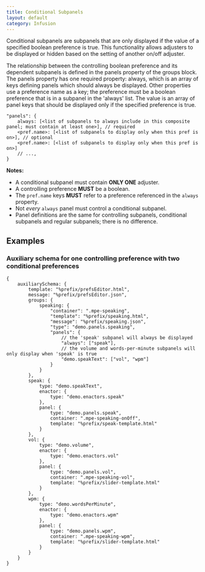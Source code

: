 ```yaml
---
title: Conditional Subpanels
layout: default
category: Infusion
---
```


Conditional subpanels are subpanels that are only displayed if the value of a specified boolean preference is true. This functionality allows adjusters to be displayed or hidden based on the setting of another on/off adjuster.

The relationship between the controlling boolean preference and its dependent subpanels is defined in the panels property of the groups block. The panels property has one required property: always, which is an array of keys defining panels which should always be displayed. Other properties use a preference name as a key; the preference must be a boolean preference that is in a subpanel in the 'always' list. The value is an array of panel keys that should be displayed only if the specified preference is true.

```snippet
"panels": {
    always: [<list of subpanels to always include in this composite panel; must contain at least one>], // required
    <pref.name>: [<list of subpanels to display only when this pref is on>], // optional
    <pref.name>: [<list of subpanels to display only when this pref is on>]
    // ...,
}
```

**Notes:**

* A conditional subpanel must contain **ONLY ONE** adjuster.
* A controlling preference **MUST** be a boolean.
* The `pref.name` keys **MUST** refer to a preference referenced in the `always` property.
* Not _every_ `always` panel must control a conditional subpanel.
* Panel definitions are the same for controlling subpanels, conditional subpanels and regular subpanels; there is no difference.

## Examples

### Auxiliary schema for one controlling preference with two conditional preferences

```json5
{
    auxiliarySchema: {
        template: "%prefix/prefsEditor.html",
        message: "%prefix/prefsEditor.json",
        groups: {
            speaking: {
                "container": ".mpe-speaking",
                "template": "%prefix/speaking.html",
                "message": "%prefix/speaking.json",
                "type": "demo.panels.speaking",
                "panels": {
                    // the 'speak' subpanel will always be displayed
                    "always": ["speak"],
                    // the volume and words-per-minute subpanels will only display when 'speak' is true
                    "demo.speakText": ["vol", "wpm"]
                }
            }
        },
        speak: {
            type: "demo.speakText",
            enactor: {
                type: "demo.enactors.speak"
            },
            panel: {
                type: "demo.panels.speak",
                container: ".mpe-speaking-onOff",
                template: "%prefix/speak-template.html"
            }
        },
        vol: {
            type: "demo.volume",
            enactor: {
                type: "demo.enactors.vol"
            },
            panel: {
                type: "demo.panels.vol",
                container: ".mpe-speaking-vol",
                template: "%prefix/slider-template.html"
            }
        },
        wpm: {
            type: "demo.wordsPerMinute",
            enactor: {
                type: "demo.enactors.wpm"
            },
            panel: {
                type: "demo.panels.wpm",
                container: ".mpe-speaking-wpm",
                template: "%prefix/slider-template.html"
            }
        }
    }
}
```

